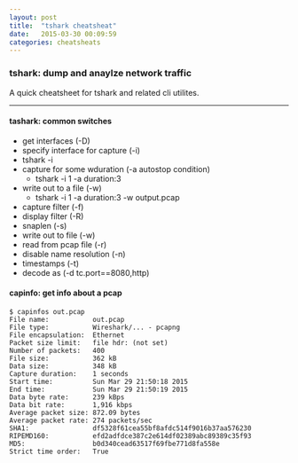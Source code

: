 ```yaml
---
layout: post
title:  "tshark cheatsheat"
date:   2015-03-30 00:09:59
categories: cheatsheats
---
```


### **tshark**: dump and anaylze network traffic
A quick cheatsheet for tshark and related cli utilites.

*******************************************************

#### **tashark**: common switches

- get interfaces (-D)
- specify interface for capture (-i)
- tshark -i <interface number>
- capture for some wduration (-a autostop condition)
    - tshark -i 1 -a duration:3
- write out to a file (-w)
    - tshark -i 1 -a duration:3 -w output.pcap
- capture filter (-f)
- display filter (-R)
- snaplen (-s)
- write out to file (-w)
- read from pcap file (-r)
- disable name resolution (-n)
- timestamps (-t<format>)
- decode as (-d tc.port==8080,http)

#### **capinfo**: get info about a pcap

    $ capinfos out.pcap 
    File name:           out.pcap
    File type:           Wireshark/... - pcapng
    File encapsulation:  Ethernet
    Packet size limit:   file hdr: (not set)
    Number of packets:   400 
    File size:           362 kB
    Data size:           348 kB
    Capture duration:    1 seconds
    Start time:          Sun Mar 29 21:50:18 2015
    End time:            Sun Mar 29 21:50:19 2015
    Data byte rate:      239 kBps
    Data bit rate:       1,916 kbps
    Average packet size: 872.09 bytes
    Average packet rate: 274 packets/sec
    SHA1:                df5328f61cea55bf8afdc514f9016b37aa576230
    RIPEMD160:           efd2adfdce387c2e614df02389abc89389c35f93
    MD5:                 b0d340cead63517f69fbe771d8fa558e
    Strict time order:   True
